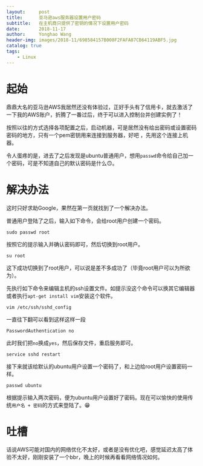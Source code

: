 ```yaml
---
layout:     post
title:      亚马逊aws服务器设置用户密码
subtitle:   在主机商只提供了密钥的情况下设置用户密码
date:       2018-11-17
author:     Yonghao Wang
header-img: images/2018-11/698584157B008F2FAFA87CB64119ABF5.jpg
catalog: true
tags:
    - Linux
---
```


# 起始
鼎鼎大名的亚马逊AWS我居然还没有体验过，正好手头有了信用卡，就去激活了一下我的AWS账户，折腾了一番过后，终于可以进入控制台并创建实例了！

按照以往的方式选择各项配置之后，启动机器，可是居然没有给出密码或设置密码密码的地方，只有一个pem密钥用来连接到服务器，好吧 ，先用这个连接上机器。

令人蛋疼的是，进去了之后发现是ubuntu普通用户，想用`passwd`命令给自己加一个密码，可是不知道自己的默认密码是什么🙃。

# 解决办法
这时只好求助Google，果然在第一页就找到了一个解决办法。

普通用户登陆了之后，输入如下命令，会给root用户创建一个密码。
```
sudo passwd root 
```
按照它的提示输入并确认密码即可，然后切换到root用户。
```
su root
```
这下成功切换到了root用户，可以说是差不多成功了（毕竟root用户可以为所欲为）。

先执行如下命令来编辑主机的ssh设置文件。如提示没这个命令可以换其它编辑器或者执行`apt-get install vim`安装这个软件。
```
vim /etc/ssh/sshd_config
```
一直往下翻可以看到这样这样一段
```
PasswordAuthentication no
```
此时我们把`no`换成`yes`，然后保存文件，重启服务即可。
```
service sshd restart
```
接下来就该给默认的ubuntu用户设置一个密码了，和上边给root用户设置密码一样。
```
passwd ubuntu
```
根据提示输入两次密码，便为ubuntu用户设置好了密码。现在可以愉快的使用传统`用户名 + 密码`的方式来登陆了。😁

# 吐槽

话说AWS可能对国内的网络优化不太好，或者是没有优化吧，感觉延迟太高了体验不太好，刚刚安装了一个bbr，晚上的时候再看看网络情况如何。

